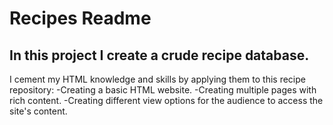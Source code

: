 # Recipes Readme 

## In this project I create a crude recipe database.
I cement my HTML knowledge and skills by applying them to this recipe repository:
    -Creating a basic HTML website.
    -Creating multiple pages with rich content.
    -Creating different view options for the audience to access the site's content. 